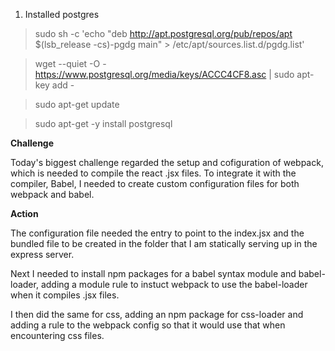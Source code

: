 1. Installed postgres

> sudo sh -c 'echo "deb http://apt.postgresql.org/pub/repos/apt $(lsb_release -cs)-pgdg main" > /etc/apt/sources.list.d/pgdg.list'

> wget --quiet -O - https://www.postgresql.org/media/keys/ACCC4CF8.asc | sudo apt-key add -

> sudo apt-get update

> sudo apt-get -y install postgresql

**Challenge**

Today's biggest challenge regarded the setup and cofiguration of webpack, which is needed to compile the react .jsx files. To integrate it with the compiler, Babel, I needed to create custom configuration files for both webpack and babel.

**Action**

The configuration file needed the entry to point to the index.jsx and the bundled file to be created in the folder that I am statically serving up in the express server.

Next I needed to install npm packages for a babel syntax module and babel-loader, adding a module rule to instuct webpack to use the babel-loader when it compiles .jsx files.

I then did the same for css, adding an npm package for css-loader and adding a rule to the webpack config so that it would use that when encountering css files.